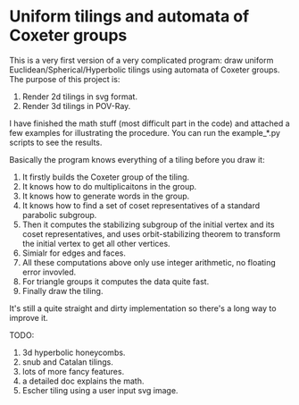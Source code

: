# Uniform tilings and automata of Coxeter groups

This is a very first version of a very complicated program: draw uniform Euclidean/Spherical/Hyperbolic tilings using automata of Coxeter groups. The purpose of this project is:

1. Render 2d tilings in svg format.
2. Render 3d tilings in POV-Ray.

I have finished the math stuff (most difficult part in the code) and attached a few examples for illustrating the procedure. You can run the example_*.py scripts to see the results.

Basically the program knows everything of a tiling before you draw it:

1. It firstly builds the Coxeter group of the tiling.
2. It knows how to do multiplicaitons in the group.
3. It knows how to generate words in the group.
4. It knows how to find a set of coset representatives of a standard parabolic subgroup.
5. Then it computes the stabilizing subgroup of the initial vertex and its coset representatives, and uses orbit-stabilizing theorem to transform the initial vertex to get all other vertices.
6. Simialr for edges and faces.
7. All these computations above only use integer arithmetic, no floating error invovled.
8. For triangle groups it computes the data quite fast.
9. Finally draw the tiling.

It's still a quite straight and dirty implementation so there's a long way to improve it.

TODO:

1. 3d hyperbolic honeycombs.
2. snub and Catalan tilings.
3. lots of more fancy features.
4. a detailed doc explains the math.
5. Escher tiling using a user input svg image.
